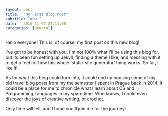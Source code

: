 ```yaml
---
layout: post
title:  "My First Blog Post"
subtitle: "Wow!"
date:   2015-11-07 22:11:00
categories: [general]
---
```


Hello everyone! This is, of course, my first post on this new blog!

I've got to be honest with you. I'm not 100% what I'll be using this blog for, but its
been fun setting up Jekyll, finding a theme I like, and messing with it to get a feel
for how this whole 'static-site generator' thing works. So far, I like it! 

As for what this blog could turn into, it could end up housing some of my old travel blog 
posts from my the semester I spent in Prague back in 2014. It could be a place for me to 
chronicle what I learn about CS and Programming Languages in my spare time. Who knows,
I could even discover the joys of creative writing, or crochet. 

Only time will tell, and I hope you'll join me for the journey!